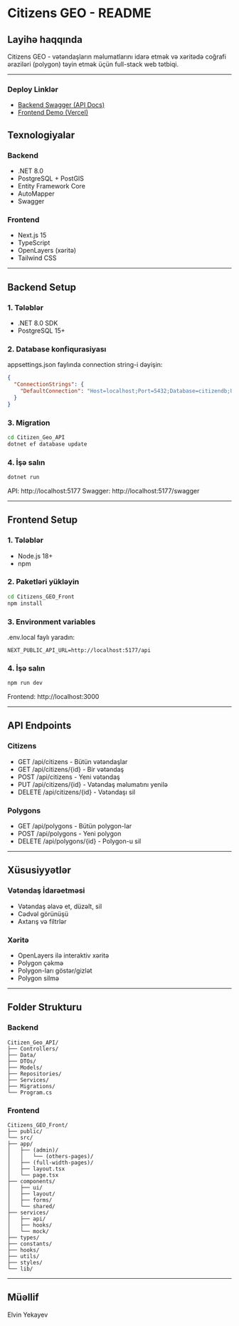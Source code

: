 # Citizens GEO - README

## Layihə haqqında

Citizens GEO - vətəndaşların məlumatlarını idarə etmək və xəritədə coğrafi əraziləri (polygon) təyin etmək üçün full-stack web tətbiqi.

---

### Deploy Linklər
- [Backend Swagger (API Docs)](https://citizens-geo-api.onrender.com/swagger/index.html)
- [Frontend Demo (Vercel)](https://citizens-geo-front.vercel.app/)


## Texnologiyalar

### Backend
- .NET 8.0
- PostgreSQL + PostGIS
- Entity Framework Core
- AutoMapper
- Swagger

### Frontend
- Next.js 15
- TypeScript
- OpenLayers (xəritə)
- Tailwind CSS

---

## Backend Setup

### 1. Tələblər
- .NET 8.0 SDK
- PostgreSQL 15+

### 2. Database konfiqurasiyası

appsettings.json faylında connection string-i dəyişin:
```json
{
  "ConnectionStrings": {
    "DefaultConnection": "Host=localhost;Port=5432;Database=citizendb;Username=postgres;Password=yourpassword"
  }
}
```

### 3. Migration
```bash
cd Citizen_Geo_API
dotnet ef database update
```

### 4. İşə salın
```bash
dotnet run
```

API: http://localhost:5177
Swagger: http://localhost:5177/swagger

---

## Frontend Setup

### 1. Tələblər
- Node.js 18+
- npm

### 2. Paketləri yükləyin
```bash
cd Citizens_GEO_Front
npm install
```

### 3. Environment variables

.env.local faylı yaradın:
```
NEXT_PUBLIC_API_URL=http://localhost:5177/api
```

### 4. İşə salın
```bash
npm run dev
```

Frontend: http://localhost:3000

---

## API Endpoints

### Citizens
- GET /api/citizens - Bütün vətəndaşlar
- GET /api/citizens/{id} - Bir vətəndaş
- POST /api/citizens - Yeni vətəndaş
- PUT /api/citizens/{id} - Vətəndaş məlumatını yenilə
- DELETE /api/citizens/{id} - Vətəndaşı sil

### Polygons
- GET /api/polygons - Bütün polygon-lar
- POST /api/polygons - Yeni polygon
- DELETE /api/polygons/{id} - Polygon-u sil

---

## Xüsusiyyətlər

### Vətəndaş İdarəetməsi
- Vətəndaş əlavə et, düzəlt, sil
- Cədvəl görünüşü
- Axtarış və filtrlər

### Xəritə
- OpenLayers ilə interaktiv xəritə
- Polygon çəkmə
- Polygon-ları göstər/gizlət
- Polygon silmə

---

## Folder Strukturu

### Backend
```
Citizen_Geo_API/
├── Controllers/
├── Data/
├── DTOs/
├── Models/
├── Repositories/
├── Services/
├── Migrations/
└── Program.cs
```

### Frontend
```
Citizens_GEO_Front/
├── public/
└── src/
├── app/
│   ├── (admin)/
│   │   └── (others-pages)/
│   ├── (full-width-pages)/
│   ├── layout.tsx
│   └── page.tsx
├── components/
│   ├── ui/
│   ├── layout/
│   ├── forms/
│   └── shared/
├── services/
│   ├── api/
│   ├── hooks/
│   └── mock/
├── types/
├── constants/
├── hooks/
├── utils/
├── styles/
└── lib/

```

---

## Müəllif

Elvin Yekayev

